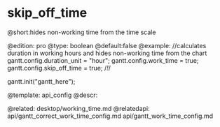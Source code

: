 skip_off_time
=============




@short:hides non-working time from the time scale
	
@edition: pro
@type: boolean
@default:false
@example:
//calculates duration in working hours and hides non-working time from the chart
gantt.config.duration_unit = "hour";
gantt.config.work_time = true; 
gantt.config.skip_off_time = true; /*!*/

gantt.init("gantt_here");

@template:	api_config
@descr:

@related:
	 desktop/working_time.md
@relatedapi:
	api/gantt_correct_work_time_config.md
     api/gantt_work_time_config.md